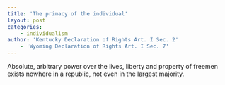 ```yaml
---
title: 'The primacy of the individual'
layout: post
categories:
    - individualism
author: 'Kentucky Declaration of Rights Art. I Sec. 2'
    - 'Wyoming Declaration of Rights Art. I Sec. 7'
---
```


Absolute, arbitrary power over the lives, liberty and property of freemen exists nowhere in a republic, not even in the largest majority.